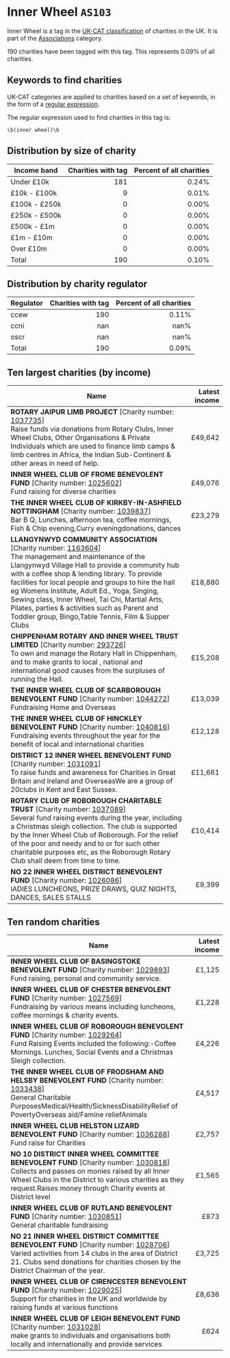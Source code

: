 # Inner Wheel `AS103`

Inner Wheel is a tag in the [UK-CAT classification](../tag_list.md) of charities in the 
UK. It is part of the [Associations](AS.md) category.

190 charities have been tagged with this tag.
This represents 0.09% of all charities.

## Keywords to find charities

UK-CAT categories are applied to charities based on a set of keywords, in the form of a [regular expression](https://en.wikipedia.org/wiki/Regular_expression).

The regular expression used to find charities in this tag is:

`\b(inner wheel)\b`



## Distribution by size of charity

Income band | Charities with tag | Percent of all charities
------------|-------------------:|-------------------------:
Under £10k | 181 | 0.24%
£10k - £100k | 9 | 0.01%
£100k - £250k | 0 | 0.00%
£250k - £500k | 0 | 0.00%
£500k - £1m | 0 | 0.00%
£1m - £10m | 0 | 0.00%
Over £10m | 0 | 0.00%
Total | 190 | 0.10%


## Distribution by charity regulator

Regulator | Charities with tag | Percent of all charities
------------|-------------------:|-------------------------:
ccew | 190 | 0.11%
ccni | nan | nan%
oscr | nan | nan%
Total | 190 | 0.09%


## Ten largest charities (by income)

Name | Latest income
-----|--------:
<strong>ROTARY JAIPUR LIMB PROJECT</strong> [Charity number: [1037735](https://findthatcharity.uk/orgid/GB-CHC-1037735)]<br>Raise funds via donations from Rotary Clubs, Inner Wheel Clubs, Other Organisations & Private Individuals which are used to finance limb camps & limb centres in Africa, the Indian Sub-Continent & other areas in need of help. | £49,642
<strong>INNER WHEEL CLUB OF FROME BENEVOLENT FUND</strong> [Charity number: [1025602](https://findthatcharity.uk/orgid/GB-CHC-1025602)]<br>Fund raising for diverse charities | £49,076
<strong>THE INNER WHEEL CLUB OF KIRKBY-IN-ASHFIELD NOTTINGHAM</strong> [Charity number: [1039837](https://findthatcharity.uk/orgid/GB-CHC-1039837)]<br>Bar B Q, Lunches, afternoon tea, coffee mornings, Fish & Chip evening,Curry eveningdonations, dances | £23,279
<strong>LLANGYNWYD COMMUNITY ASSOCIATION</strong> [Charity number: [1163604](https://findthatcharity.uk/orgid/GB-CHC-1163604)]<br>The management and maintenance  of the Llangynwyd Village Hall to provide a community hub with a coffee shop & lending library.  To provide facilities for local people and groups to hire  the hall eg Womens Institute,  Adult Ed., Yoga, Singing, Sewing class, Inner Wheel, Tai Chi, Martial Arts, Pilates, parties &  activities such as Parent and Toddler group, Bingo,Table Tennis, Film & Supper Clubs | £18,880
<strong>CHIPPENHAM ROTARY AND INNER WHEEL TRUST LIMITED</strong> [Charity number: [293726](https://findthatcharity.uk/orgid/GB-CHC-293726)]<br>To own and manage the Rotary Hall in Chippenham, and to make grants to local , national and international  good causes  from the surpluses of running the Hall. | £15,208
<strong>THE INNER WHEEL CLUB OF SCARBOROUGH BENEVOLENT FUND</strong> [Charity number: [1044272](https://findthatcharity.uk/orgid/GB-CHC-1044272)]<br>Fundraising Home and Overseas | £13,039
<strong>THE INNER WHEEL CLUB OF HINCKLEY BENEVOLENT FUND</strong> [Charity number: [1040816](https://findthatcharity.uk/orgid/GB-CHC-1040816)]<br>Fundraising events throughout the year for the benefit of local and international charities | £12,128
<strong>DISTRICT 12 INNER WHEEL BENEVOLENT FUND</strong> [Charity number: [1031091](https://findthatcharity.uk/orgid/GB-CHC-1031091)]<br>To raise funds and awareness for Charities in Great Britain and Ireland and OverseasWe are a group of 20clubs in Kent and East Sussex. | £11,661
<strong>ROTARY CLUB OF ROBOROUGH CHARITABLE TRUST</strong> [Charity number: [1037089](https://findthatcharity.uk/orgid/GB-CHC-1037089)]<br>Several fund raising events during the year, including a Christmas sleigh collection. The club is supported by the Inner Wheel Club of Roborough. For the relief of the poor and needy and to or for such other charitable purposes etc, as the Roborough Rotary Club shall deem from time to time. | £10,414
<strong>NO 22 INNER WHEEL DISTRICT BENEVOLENT FUND</strong> [Charity number: [1026086](https://findthatcharity.uk/orgid/GB-CHC-1026086)]<br>lADIES LUNCHEONS, PRIZE DRAWS, QUIZ NIGHTS, DANCES, SALES STALLS | £9,399


## Ten random charities

Name | Latest income
-----|--------:
<strong>INNER WHEEL CLUB OF BASINGSTOKE BENEVOLENT FUND</strong> [Charity number: [1029893](https://findthatcharity.uk/orgid/GB-CHC-1029893)]<br>Fund raising, personal and community service. | £1,125
<strong>INNER WHEEL CLUB OF CHESTER BENEVOLENT FUND</strong> [Charity number: [1027569](https://findthatcharity.uk/orgid/GB-CHC-1027569)]<br>Fundraising by various means including luncheons, coffee mornings & charity events. | £1,228
<strong>INNER WHEEL CLUB OF ROBOROUGH BENEVOLENT FUND</strong> [Charity number: [1029264](https://findthatcharity.uk/orgid/GB-CHC-1029264)]<br>Fund Raising Events included the following:-Coffee Mornings. Lunches, Social Events and a Christmas Sleigh collection. | £4,226
<strong>THE INNER WHEEL CLUB OF FRODSHAM AND HELSBY BENEVOLENT FUND</strong> [Charity number: [1033438](https://findthatcharity.uk/orgid/GB-CHC-1033438)]<br>General Charitable PurposesMedical/Health/SicknessDisabilityRelief of PovertyOverseas aid/Famine reliefAnimals | £4,517
<strong>INNER WHEEL CLUB HELSTON LIZARD BENEVOLENT FUND</strong> [Charity number: [1036288](https://findthatcharity.uk/orgid/GB-CHC-1036288)]<br>Fund raise for Charities | £2,757
<strong>NO 10 DISTRICT INNER WHEEL COMMITTEE BENEVOLENT FUND</strong> [Charity number: [1030818](https://findthatcharity.uk/orgid/GB-CHC-1030818)]<br>Collects and passes on monies raised by all Inner Wheel Clubs in the District to various charities as they request.Raises money through Charity events at District level | £1,565
<strong>INNER WHEEL CLUB OF RUTLAND BENEVOLENT FUND</strong> [Charity number: [1030851](https://findthatcharity.uk/orgid/GB-CHC-1030851)]<br>General charitable fundraising | £873
<strong>NO 21 INNER WHEEL DISTRICT COMMITTEE BENEVOLENT FUND</strong> [Charity number: [1028706](https://findthatcharity.uk/orgid/GB-CHC-1028706)]<br>Varied activities from 14 clubs in the area of District 21. Clubs send donations for charities chosen by the District Chairman of the year. | £3,725
<strong>INNER WHEEL CLUB OF CIRENCESTER BENEVOLENT FUND</strong> [Charity number: [1029025](https://findthatcharity.uk/orgid/GB-CHC-1029025)]<br>Support for charities in the UK and worldwide by raising funds at various functions | £8,636
<strong>INNER WHEEL CLUB OF LEIGH BENEVOLENT FUND</strong> [Charity number: [1031028](https://findthatcharity.uk/orgid/GB-CHC-1031028)]<br>make grants to individuals and organisations both locally and internationally and provide services | £624
